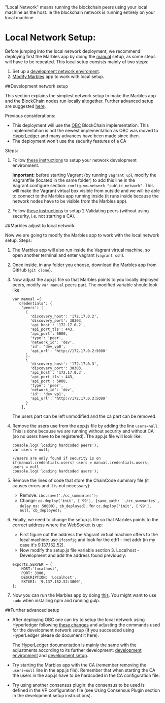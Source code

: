 "Local Network" means running the blockchain peers using your local machine as the host.
ie the blockchain network is running entirely on your local machine.

# <a name="local"></a>Local Network Setup:

Before jumping into the local network deployment, we recommend deploying first the Marbles app by doing the [manual](#network) setup, as some steps will have to be repeated. This local setup consists mainly of two steps:

1. Set up a [development network enviroment](#devenv).
2. [Modify Marbles](#marbmod) app to work with local setup.

##<a name="devenv"></a>Development network setup

This section explains the simplest network setup to make the Marbles app and the BlockChain nodes run locally altogether. Further advanced setup are suggested [here](#further).

Previous considerations:
- This deployment will use the [OBC](https://github.com/openblockchain) BlockChain implementation. This implementation is not the newest implementation as OBC was moved to [HyperLedger](https://github.com/hyperledger) and many advances have been made since then. 
- The deployment won't use the security features of a CA

Steps:

1. Follow [these instructions](https://github.com/openblockchain/obc-docs/blob/master/dev-setup/devenv.md#prerequisites) to setup your network development environment.

	**Important:** before starting Vagrant (by running ```vagrant up```), modify the Vagrantfile (located in the same folder) to add this line in the Vagrant.configure section: ```config.vm.network "public_network"```. This will make the Vagrant virtual box visible from outside and we will be able to connect to the Marbles app running inside (it runs inside because the network nodes have to be visible from the Marbles app).

2. Follow [these instructions](https://github.com/openblockchain/obc-docs/blob/master/dev-setup/devnet-setup.md) to setup 2 Validating peers (without using security, i.e. not starting a CA).


##<a name="marbmod"></a>Marbles adjust to local network

Now we are going to modify the Marbles app to work with the local network setup. Steps:

1. The Marbles app will also run inside the Vagrant virtual machine, so open another terminal and enter vagrant (```vagrant ssh```).
2. Once inside, in any folder you choose, download the Marbles app from GitHub (```git clone```).
3. Now adjust the app.js file so that Marbles points to you locally deployed peers, modify ```var manual``` peers part. The modified variable should look like:

	````
	var manual ={
	  'credentials': {
	    'peers': [
	      {
	        'discovery_host': '172.17.0.2',
	        'discovery_port': 30303,
	        'api_host': '172.17.0.2',
	        'api_port_tls': 443,
	        'api_port': 5000,
	        'type': 'peer',
	        'network_id': 'dev',
	        'id': 'dev_vp0',
	        'api_url': 'http://172.17.0.2:5000'
	      },
	      {
	        'discovery_host': '172.17.0.3',
	        'discovery_port': 30303,
	        'api_host': '172.17.0.3',
	        'api_port_tls': 443,
	        'api_port': 5000,
	        'type': 'peer',
	        'network_id': 'dev',
	        'id': 'dev_vp1',
	        'api_url': 'http://172.17.0.3:5000'
	      }
	    ],
	
	````
	The users part can be left unmodified and the ca part can be removed.

4. Remove the users use from the app.js file by adding the line ```users=null```. This is done because we are running without security and without CA (so no users have to be registered). The app.js file will look like:

	````
	console.log('loading hardcoded peers');
	var users = null;
	
	//users are only found if security is on
	if(manual.credentials.users) users = manual.credentials.users;
	users = null
	console.log('loading hardcoded users');
	````

5. Remove the lines of code that store the ChainCode summary file (it causes errors and it is not necessary):
	- Remove: ```ibc.save('./cc_summaries'); ```
	- Change: ```cc.deploy('init', ['99'], {save_path: './cc_summaries', delay_ms: 50000}, cb_deployed);``` for ```cc.deploy('init', ['99'], null, cb_deployed); ```

6. Finally, we need to change the setup.js file so that Marbles points to the correct address where the WebSocket is up:
	- First figure out the address the Vagrant virtual machine offers to the local machine: use ```ifconfig``` and look for the eth1 - inet addr (in my case it's 9.137.152.52).
	- Now modify the setup.js file variable section 3. Localhost - Development and add the address found previously:
	
	```
	exports.SERVER = {
		HOST:'localhost',
		PORT: 3000,
		DESCRIPTION: 'Localhost',
		EXTURI: '9.137.152.52:3000',
	};
	```

7. Now you can run the Marbles app by doing [this](/tutorial_part1.md#run). You might want to use ```sudo``` when installing npm and running gulp.


##<a name="further"></a>Further advanced setup

- After deploying OBC one can try to setup the local network using Hyperledger following [these changes](https://github.com/IBM-Blockchain/marbles/issues/6) and adjusting the commands used for the development network setup (if you succeeded using HyperLedger please do document it here). 

	The HyperLedger documentation is mainly the same with the adjustments according to its further development: [development environment](https://github.com/hyperledger/fabric/blob/master/docs/dev-setup/devenv.md) and [development setup](https://github.com/hyperledger/fabric/blob/master/docs/dev-setup/devnet-setup.md).

- Try starting the Marbles app with the CA (remember removing the ```users=null``` line in the app.js file). Remember that when starting the CA the users in the app.js have to be hardcoded in the CA configuration file.

- Try using another consensus plugin: the consensus to be used is defined in the VP configuration file (see Using Consensus Plugin section in the development setup instructions).
